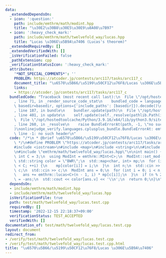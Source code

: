```yaml
---
data:
  _extendedDependsOn:
  - icon: ':question:'
    path: include/emthrm/math/modint.hpp
    title: "\u30E2\u30B8\u30E5\u30E9\u8A08\u7B97"
  - icon: ':heavy_check_mark:'
    path: include/emthrm/math/twelvefold_way/lucas.hpp
    title: "Lucas \u306E\u5B9A\u7406 (Lucas's theorem)"
  _extendedRequiredBy: []
  _extendedVerifiedWith: []
  _isVerificationFailed: false
  _pathExtension: cpp
  _verificationStatusIcon: ':heavy_check_mark:'
  attributes:
    '*NOT_SPECIAL_COMMENTS*': ''
    PROBLEM: https://atcoder.jp/contests/arc117/tasks/arc117_c
    document_title: "\u6570\u5B66/\u5199\u50CF12\u76F8/Lucas \u306E\u5B9A\u7406"
    links:
    - https://atcoder.jp/contests/arc117/tasks/arc117_c
  bundledCode: "Traceback (most recent call last):\n  File \"/opt/hostedtoolcache/Python/3.9.16/x64/lib/python3.9/site-packages/onlinejudge_verify/documentation/build.py\"\
    , line 71, in _render_source_code_stat\n    bundled_code = language.bundle(stat.path,\
    \ basedir=basedir, options={'include_paths': [basedir]}).decode()\n  File \"/opt/hostedtoolcache/Python/3.9.16/x64/lib/python3.9/site-packages/onlinejudge_verify/languages/cplusplus.py\"\
    , line 187, in bundle\n    bundler.update(path)\n  File \"/opt/hostedtoolcache/Python/3.9.16/x64/lib/python3.9/site-packages/onlinejudge_verify/languages/cplusplus_bundle.py\"\
    , line 401, in update\n    self.update(self._resolve(pathlib.Path(included), included_from=path))\n\
    \  File \"/opt/hostedtoolcache/Python/3.9.16/x64/lib/python3.9/site-packages/onlinejudge_verify/languages/cplusplus_bundle.py\"\
    , line 260, in _resolve\n    raise BundleErrorAt(path, -1, \"no such header\"\
    )\nonlinejudge_verify.languages.cplusplus_bundle.BundleErrorAt: emthrm/math/modint.hpp:\
    \ line -1: no such header\n"
  code: "/*\n * @brief \u6570\u5B66/\u5199\u50CF12\u76F8/Lucas \u306E\u5B9A\u7406\n\
    \ */\n#define PROBLEM \"https://atcoder.jp/contests/arc117/tasks/arc117_c\"\n\n\
    #include <iostream>\n#include <map>\n#include <string>\n\n#include \"emthrm/math/modint.hpp\"\
    \n#include \"emthrm/math/twelvefold_way/lucas.hpp\"\n\nint main() {\n  constexpr\
    \ int C = 3;\n  using ModInt = emthrm::MInt<C>;\n  ModInt::set_mod(C);\n  const\
    \ std::string color = \"BWR\";\n  std::map<char, int> mp;\n  for (int i = 0; i\
    \ < C; ++i) {\n    mp[color[i]] = i;\n  }\n  int n;\n  std::cin >> n;\n  std::string\
    \ c;\n  std::cin >> c;\n  ModInt ans = 0;\n  for (int i = 0; i < n; ++i) {\n \
    \   ans += emthrm::lucas<C>(n - 1, i) * mp[c[i]];\n  }\n  if (n % 2 == 0) ans\
    \ = -ans;\n  std::cout << color[ans.v] << '\\n';\n  return 0;\n}\n"
  dependsOn:
  - include/emthrm/math/modint.hpp
  - include/emthrm/math/twelvefold_way/lucas.hpp
  isVerificationFile: true
  path: test/math/twelvefold_way/lucas.test.cpp
  requiredBy: []
  timestamp: '2022-12-15 22:18:37+09:00'
  verificationStatus: TEST_ACCEPTED
  verifiedWith: []
documentation_of: test/math/twelvefold_way/lucas.test.cpp
layout: document
redirect_from:
- /verify/test/math/twelvefold_way/lucas.test.cpp
- /verify/test/math/twelvefold_way/lucas.test.cpp.html
title: "\u6570\u5B66/\u5199\u50CF12\u76F8/Lucas \u306E\u5B9A\u7406"
---
```

